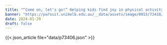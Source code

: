 ```yaml
---
title: "“Come on, let’s go!” Helping kids find joy in physical activity"
banner: "https://pursuit.unimelb.edu.au/__data/assets/image/0015/73410/f9684a248c14cc46b7b9a3a197f883836c1661b4.jpg"
date: 2024-01-29
draft: false
---
```


{{< json_article file="data/p73406.json" >}}